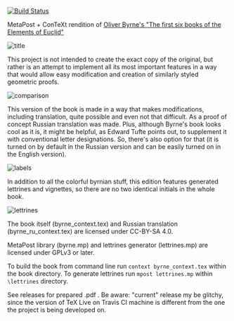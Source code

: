 [![Build Status](https://travis-ci.org/jemmybutton/byrne-euclid.svg?branch=master)](https://travis-ci.org/jemmybutton/byrne-euclid)

MetaPost + ConTeXt rendition of [Oliver Byrne's "The first six books of the
Elements of
Euclid"](https://en.wikipedia.org/wiki/Oliver_Byrne_(mathematician)#Byrne.27s_Euclid)

![title](https://user-images.githubusercontent.com/7447349/41129584-737480dc-6abb-11e8-8f73-7b9a9afcb38a.png)

This project is not intended to create the exact copy of the original, but
rather is an attempt to implement all its most important features in a way that
would allow easy modification and creation of similarly styled geometric proofs.

![comparison](https://user-images.githubusercontent.com/7447349/52147564-2c240580-2678-11e9-9803-01a2b7c970da.png)

This version of the book is made in a way that makes modifications, including
translation, quite possible and even not that difficult. As a proof of concept
Russian translation was made. Plus, although Byrne's book looks cool as it is,
it might be helpful, as Edward Tufte points out, to supplement it with
conventional letter designations. So, there's also option for that (it is turned
on by default in the Russian version and can be easily turned on in the English
version).

![labels](https://user-images.githubusercontent.com/7447349/52147400-a30cce80-2677-11e9-9a2a-3b7f88419c90.png)

In addition to all the colorful byrnian stuff, this edition features generated
lettrines and vignettes, so there are no two identical initials in the whole
book.

![lettrines](https://user-images.githubusercontent.com/7447349/52147399-a2743800-2677-11e9-83a1-d25620253263.png)

The book itself (byrne_context.tex) and Russian translation
(byrne_ru_context.tex) are licensed under CC-BY-SA 4.0.

MetaPost library (byrne.mp) and lettrines generator (lettrines.mp) are licensed
under GPLv3 or later.

To build the book from command line run `context byrne_context.tex` within the
book directory. To generate lettrines run `mpost lettrines.mp` within
`\lettrines` directory.

See releases for prepared .pdf . Be aware: "current" release my be glitchy,
since the version of TeX Live on Travis CI machine is different from the one
the project is being developed on.
